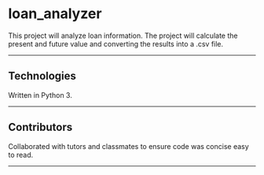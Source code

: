 # loan_analyzer

This project will analyze loan information. The project will calculate the present and future value and converting the results into a .csv file. 


---

## Technologies

Written in Python 3. 


---

## Contributors

Collaborated with tutors and classmates to ensure code was concise easy to read. 


---